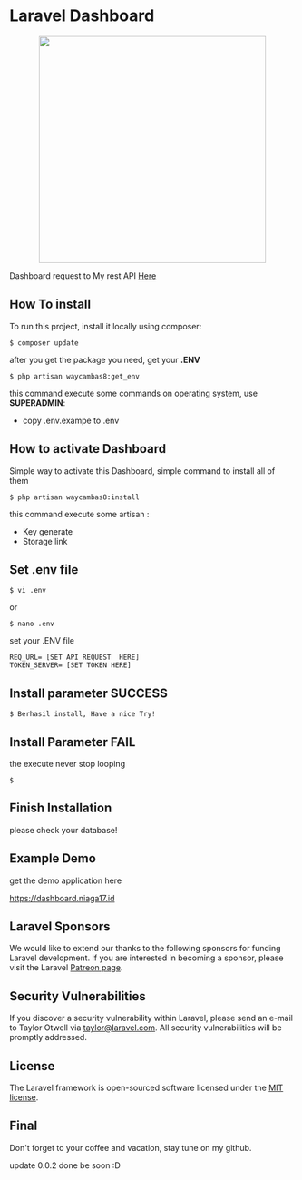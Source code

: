 # Laravel Dashboard

<p align="center"><a href="https://laravel.com" target="_blank"><img src="https://raw.githubusercontent.com/laravel/art/master/logo-lockup/5%20SVG/2%20CMYK/1%20Full%20Color/laravel-logolockup-cmyk-red.svg" width="400"></a></p>

Dashboard request to My rest API <a target='_blank' href='https://github.com/waycambas8/dashboard_api.git'>Here</a>

## How To install

To run this project, install it locally using composer:

```
$ composer update
```

after you get the package you need, get your <b>.ENV</b>

```
$ php artisan waycambas8:get_env
```

this command execute some commands on operating system, use <b>SUPERADMIN</b>:

- copy .env.exampe to .env

## How to activate Dashboard

Simple way to activate this Dashboard, simple command to install all of them

```
$ php artisan waycambas8:install
```

this command execute some artisan :

- Key generate
- Storage link

## Set .env file

```
$ vi .env
```

or

```
$ nano .env
```

set your .ENV file

```
REQ_URL= [SET API REQUEST  HERE]
TOKEN_SERVER= [SET TOKEN HERE]
```

## Install parameter SUCCESS

```
$ Berhasil install, Have a nice Try!
```

## Install Parameter FAIL

the execute never stop looping

```
$ 
```

## Finish Installation

please check your database!


## Example Demo

get the demo application here

<a target='_blank' href='https://dashboard.niaga17.id'>https://dashboard.niaga17.id</a>


## Laravel Sponsors

We would like to extend our thanks to the following sponsors for funding Laravel development. If you are interested in becoming a sponsor, please visit the Laravel [Patreon page](https://patreon.com/taylorotwell).


## Security Vulnerabilities

If you discover a security vulnerability within Laravel, please send an e-mail to Taylor Otwell via [taylor@laravel.com](mailto:taylor@laravel.com). All security vulnerabilities will be promptly addressed.

## License

The Laravel framework is open-sourced software licensed under the [MIT license](https://opensource.org/licenses/MIT).


## Final

Don't forget to your coffee and vacation, stay tune on my github.

update 0.0.2 done be soon :D
